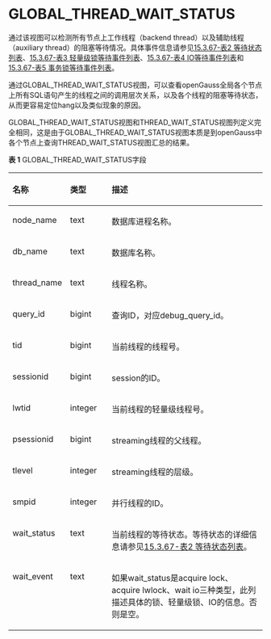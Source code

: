 # GLOBAL\_THREAD\_WAIT\_STATUS<a name="ZH-CN_TOPIC_0245374744"></a>

通过该视图可以检测所有节点上工作线程（backend thread）以及辅助线程（auxiliary thread）的阻塞等待情况。具体事件信息请参见[15.3.67-表2 等待状态列表](../DatabaseReference/PG_THREAD_WAIT_STATUS.md#zh-cn_topic_0283136724_zh-cn_topic_0237122466_zh-cn_topic_0059777957_t794f802302c24514a5db22d51eabacc4)、[15.3.67-表3 轻量级锁等待事件列表](../DatabaseReference/PG_THREAD_WAIT_STATUS.md#zh-cn_topic_0283136724_zh-cn_topic_0237122466_table38811324183420)、[15.3.67-表4 IO等待事件列表](../DatabaseReference/PG_THREAD_WAIT_STATUS.md#zh-cn_topic_0283136724_zh-cn_topic_0237122466_table124603113369)和[15.3.67-表5 事务锁等待事件列表](../DatabaseReference/PG_THREAD_WAIT_STATUS.md#zh-cn_topic_0283136724_zh-cn_topic_0237122466_table11826123533718)。

通过GLOBAL\_THREAD\_WAIT\_STATUS视图，可以查看openGauss全局各个节点上所有SQL语句产生的线程之间的调用层次关系，以及各个线程的阻塞等待状态，从而更容易定位hang以及类似现象的原因。

GLOBAL\_THREAD\_WAIT\_STATUS视图和THREAD\_WAIT\_STATUS视图列定义完全相同，这是由于GLOBAL\_THREAD\_WAIT\_STATUS视图本质是到openGauss中各个节点上查询THREAD\_WAIT\_STATUS视图汇总的结果。

**表 1**  GLOBAL\_THREAD\_WAIT\_STATUS字段

<a name="zh-cn_topic_0237122640_table662933112916"></a>
<table><thead align="left"><tr id="zh-cn_topic_0237122640_row11222433122910"><th class="cellrowborder" valign="top" width="17.27%" id="mcps1.2.4.1.1"><p id="zh-cn_topic_0237122640_p122221533182917"><a name="zh-cn_topic_0237122640_p122221533182917"></a><a name="zh-cn_topic_0237122640_p122221533182917"></a><strong id="zh-cn_topic_0237122640_b9223233112913"><a name="zh-cn_topic_0237122640_b9223233112913"></a><a name="zh-cn_topic_0237122640_b9223233112913"></a>名称</strong></p>
</th>
<th class="cellrowborder" valign="top" width="16.8%" id="mcps1.2.4.1.2"><p id="zh-cn_topic_0237122640_p722317332297"><a name="zh-cn_topic_0237122640_p722317332297"></a><a name="zh-cn_topic_0237122640_p722317332297"></a><strong id="zh-cn_topic_0237122640_b1722313392912"><a name="zh-cn_topic_0237122640_b1722313392912"></a><a name="zh-cn_topic_0237122640_b1722313392912"></a>类型</strong></p>
</th>
<th class="cellrowborder" valign="top" width="65.93%" id="mcps1.2.4.1.3"><p id="zh-cn_topic_0237122640_p1822383316298"><a name="zh-cn_topic_0237122640_p1822383316298"></a><a name="zh-cn_topic_0237122640_p1822383316298"></a><strong id="zh-cn_topic_0237122640_b132231733182920"><a name="zh-cn_topic_0237122640_b132231733182920"></a><a name="zh-cn_topic_0237122640_b132231733182920"></a>描述</strong></p>
</th>
</tr>
</thead>
<tbody><tr id="zh-cn_topic_0237122640_row7223153312916"><td class="cellrowborder" valign="top" width="17.27%" headers="mcps1.2.4.1.1 "><p id="zh-cn_topic_0237122640_p222313312296"><a name="zh-cn_topic_0237122640_p222313312296"></a><a name="zh-cn_topic_0237122640_p222313312296"></a>node_name</p>
</td>
<td class="cellrowborder" valign="top" width="16.8%" headers="mcps1.2.4.1.2 "><p id="zh-cn_topic_0237122640_p1222314339298"><a name="zh-cn_topic_0237122640_p1222314339298"></a><a name="zh-cn_topic_0237122640_p1222314339298"></a>text</p>
</td>
<td class="cellrowborder" valign="top" width="65.93%" headers="mcps1.2.4.1.3 "><p id="zh-cn_topic_0237122640_p16224153352916"><a name="zh-cn_topic_0237122640_p16224153352916"></a><a name="zh-cn_topic_0237122640_p16224153352916"></a>数据库进程名称。</p>
</td>
</tr>
<tr id="zh-cn_topic_0237122640_row182241433152910"><td class="cellrowborder" valign="top" width="17.27%" headers="mcps1.2.4.1.1 "><p id="zh-cn_topic_0237122640_p1722417336293"><a name="zh-cn_topic_0237122640_p1722417336293"></a><a name="zh-cn_topic_0237122640_p1722417336293"></a>db_name</p>
</td>
<td class="cellrowborder" valign="top" width="16.8%" headers="mcps1.2.4.1.2 "><p id="zh-cn_topic_0237122640_p15224143318296"><a name="zh-cn_topic_0237122640_p15224143318296"></a><a name="zh-cn_topic_0237122640_p15224143318296"></a>text</p>
</td>
<td class="cellrowborder" valign="top" width="65.93%" headers="mcps1.2.4.1.3 "><p id="zh-cn_topic_0237122640_p102241733202915"><a name="zh-cn_topic_0237122640_p102241733202915"></a><a name="zh-cn_topic_0237122640_p102241733202915"></a>数据库名称。</p>
</td>
</tr>
<tr id="zh-cn_topic_0237122640_row1922463311293"><td class="cellrowborder" valign="top" width="17.27%" headers="mcps1.2.4.1.1 "><p id="zh-cn_topic_0237122640_p322443313294"><a name="zh-cn_topic_0237122640_p322443313294"></a><a name="zh-cn_topic_0237122640_p322443313294"></a>thread_name</p>
</td>
<td class="cellrowborder" valign="top" width="16.8%" headers="mcps1.2.4.1.2 "><p id="zh-cn_topic_0237122640_p13224133312299"><a name="zh-cn_topic_0237122640_p13224133312299"></a><a name="zh-cn_topic_0237122640_p13224133312299"></a>text</p>
</td>
<td class="cellrowborder" valign="top" width="65.93%" headers="mcps1.2.4.1.3 "><p id="zh-cn_topic_0237122640_p7224173311290"><a name="zh-cn_topic_0237122640_p7224173311290"></a><a name="zh-cn_topic_0237122640_p7224173311290"></a>线程名称。</p>
</td>
</tr>
<tr id="zh-cn_topic_0237122640_row1622433392914"><td class="cellrowborder" valign="top" width="17.27%" headers="mcps1.2.4.1.1 "><p id="zh-cn_topic_0237122640_p1922517336292"><a name="zh-cn_topic_0237122640_p1922517336292"></a><a name="zh-cn_topic_0237122640_p1922517336292"></a>query_id</p>
</td>
<td class="cellrowborder" valign="top" width="16.8%" headers="mcps1.2.4.1.2 "><p id="zh-cn_topic_0237122640_p162251733182913"><a name="zh-cn_topic_0237122640_p162251733182913"></a><a name="zh-cn_topic_0237122640_p162251733182913"></a>bigint</p>
</td>
<td class="cellrowborder" valign="top" width="65.93%" headers="mcps1.2.4.1.3 "><p id="zh-cn_topic_0237122640_p322515333296"><a name="zh-cn_topic_0237122640_p322515333296"></a><a name="zh-cn_topic_0237122640_p322515333296"></a>查询ID，对应debug_query_id。</p>
</td>
</tr>
<tr id="zh-cn_topic_0237122640_row522543322918"><td class="cellrowborder" valign="top" width="17.27%" headers="mcps1.2.4.1.1 "><p id="zh-cn_topic_0237122640_p192254339290"><a name="zh-cn_topic_0237122640_p192254339290"></a><a name="zh-cn_topic_0237122640_p192254339290"></a>tid</p>
</td>
<td class="cellrowborder" valign="top" width="16.8%" headers="mcps1.2.4.1.2 "><p id="zh-cn_topic_0237122640_p1722543362919"><a name="zh-cn_topic_0237122640_p1722543362919"></a><a name="zh-cn_topic_0237122640_p1722543362919"></a>bigint</p>
</td>
<td class="cellrowborder" valign="top" width="65.93%" headers="mcps1.2.4.1.3 "><p id="zh-cn_topic_0237122640_p162251331296"><a name="zh-cn_topic_0237122640_p162251331296"></a><a name="zh-cn_topic_0237122640_p162251331296"></a>当前线程的线程号。</p>
</td>
</tr>
<tr id="zh-cn_topic_0237122640_row12251333122918"><td class="cellrowborder" valign="top" width="17.27%" headers="mcps1.2.4.1.1 "><p id="zh-cn_topic_0237122640_p182255333297"><a name="zh-cn_topic_0237122640_p182255333297"></a><a name="zh-cn_topic_0237122640_p182255333297"></a>sessionid</p>
</td>
<td class="cellrowborder" valign="top" width="16.8%" headers="mcps1.2.4.1.2 "><p id="zh-cn_topic_0237122640_p1722623310299"><a name="zh-cn_topic_0237122640_p1722623310299"></a><a name="zh-cn_topic_0237122640_p1722623310299"></a>bigint</p>
</td>
<td class="cellrowborder" valign="top" width="65.93%" headers="mcps1.2.4.1.3 "><p id="zh-cn_topic_0237122640_p722633311293"><a name="zh-cn_topic_0237122640_p722633311293"></a><a name="zh-cn_topic_0237122640_p722633311293"></a>session的ID。</p>
</td>
</tr>
<tr id="zh-cn_topic_0237122640_row16226183310293"><td class="cellrowborder" valign="top" width="17.27%" headers="mcps1.2.4.1.1 "><p id="zh-cn_topic_0237122640_p32261339290"><a name="zh-cn_topic_0237122640_p32261339290"></a><a name="zh-cn_topic_0237122640_p32261339290"></a>lwtid</p>
</td>
<td class="cellrowborder" valign="top" width="16.8%" headers="mcps1.2.4.1.2 "><p id="zh-cn_topic_0237122640_p1222633352919"><a name="zh-cn_topic_0237122640_p1222633352919"></a><a name="zh-cn_topic_0237122640_p1222633352919"></a>integer</p>
</td>
<td class="cellrowborder" valign="top" width="65.93%" headers="mcps1.2.4.1.3 "><p id="zh-cn_topic_0237122640_p6226193311298"><a name="zh-cn_topic_0237122640_p6226193311298"></a><a name="zh-cn_topic_0237122640_p6226193311298"></a>当前线程的轻量级线程号。</p>
</td>
</tr>
<tr id="row1866123820178"><td class="cellrowborder" valign="top" width="17.27%" headers="mcps1.2.4.1.1 "><p id="p1841630191617"><a name="p1841630191617"></a><a name="p1841630191617"></a>psessionid</p>
</td>
<td class="cellrowborder" valign="top" width="16.8%" headers="mcps1.2.4.1.2 "><p id="p1251930161615"><a name="p1251930161615"></a><a name="p1251930161615"></a>bigint</p>
</td>
<td class="cellrowborder" valign="top" width="65.93%" headers="mcps1.2.4.1.3 "><p id="p195129277281"><a name="p195129277281"></a><a name="p195129277281"></a>streaming线程的父线程。</p>
</td>
</tr>
<tr id="row18737144231712"><td class="cellrowborder" valign="top" width="17.27%" headers="mcps1.2.4.1.1 "><p id="p1488234151618"><a name="p1488234151618"></a><a name="p1488234151618"></a>tlevel</p>
</td>
<td class="cellrowborder" valign="top" width="16.8%" headers="mcps1.2.4.1.2 "><p id="p15488134151619"><a name="p15488134151619"></a><a name="p15488134151619"></a>integer</p>
</td>
<td class="cellrowborder" valign="top" width="65.93%" headers="mcps1.2.4.1.3 "><p id="p10488183411165"><a name="p10488183411165"></a><a name="p10488183411165"></a>streaming线程的层级。</p>
</td>
</tr>
<tr id="zh-cn_topic_0237122640_row162276331299"><td class="cellrowborder" valign="top" width="17.27%" headers="mcps1.2.4.1.1 "><p id="zh-cn_topic_0237122640_p2227533192910"><a name="zh-cn_topic_0237122640_p2227533192910"></a><a name="zh-cn_topic_0237122640_p2227533192910"></a>smpid</p>
</td>
<td class="cellrowborder" valign="top" width="16.8%" headers="mcps1.2.4.1.2 "><p id="zh-cn_topic_0237122640_p02277338290"><a name="zh-cn_topic_0237122640_p02277338290"></a><a name="zh-cn_topic_0237122640_p02277338290"></a>integer</p>
</td>
<td class="cellrowborder" valign="top" width="65.93%" headers="mcps1.2.4.1.3 "><p id="zh-cn_topic_0237122640_p1122823316298"><a name="zh-cn_topic_0237122640_p1122823316298"></a><a name="zh-cn_topic_0237122640_p1122823316298"></a>并行线程的ID。</p>
</td>
</tr>
<tr id="zh-cn_topic_0237122640_row722812339294"><td class="cellrowborder" valign="top" width="17.27%" headers="mcps1.2.4.1.1 "><p id="zh-cn_topic_0237122640_p16228183382912"><a name="zh-cn_topic_0237122640_p16228183382912"></a><a name="zh-cn_topic_0237122640_p16228183382912"></a>wait_status</p>
</td>
<td class="cellrowborder" valign="top" width="16.8%" headers="mcps1.2.4.1.2 "><p id="zh-cn_topic_0237122640_p192281733112915"><a name="zh-cn_topic_0237122640_p192281733112915"></a><a name="zh-cn_topic_0237122640_p192281733112915"></a>text</p>
</td>
<td class="cellrowborder" valign="top" width="65.93%" headers="mcps1.2.4.1.3 "><p id="zh-cn_topic_0237122640_p1122820333294"><a name="zh-cn_topic_0237122640_p1122820333294"></a><a name="zh-cn_topic_0237122640_p1122820333294"></a>当前线程的等待状态。等待状态的详细信息请参见<a href="../DatabaseReference/PG_THREAD_WAIT_STATUS.md#zh-cn_topic_0283136724_zh-cn_topic_0237122466_zh-cn_topic_0059777957_t794f802302c24514a5db22d51eabacc4">15.3.67-表2 等待状态列表</a>。</p>
</td>
</tr>
<tr id="zh-cn_topic_0237122640_row142282033152915"><td class="cellrowborder" valign="top" width="17.27%" headers="mcps1.2.4.1.1 "><p id="zh-cn_topic_0237122640_p3228113316292"><a name="zh-cn_topic_0237122640_p3228113316292"></a><a name="zh-cn_topic_0237122640_p3228113316292"></a>wait_event</p>
</td>
<td class="cellrowborder" valign="top" width="16.8%" headers="mcps1.2.4.1.2 "><p id="zh-cn_topic_0237122640_p102281933132919"><a name="zh-cn_topic_0237122640_p102281933132919"></a><a name="zh-cn_topic_0237122640_p102281933132919"></a>text</p>
</td>
<td class="cellrowborder" valign="top" width="65.93%" headers="mcps1.2.4.1.3 "><p id="zh-cn_topic_0237122640_p122291833182913"><a name="zh-cn_topic_0237122640_p122291833182913"></a><a name="zh-cn_topic_0237122640_p122291833182913"></a>如果wait_status是acquire lock、acquire lwlock、wait io三种类型，此列描述具体的锁、轻量级锁、IO的信息。否则是空。</p>
</td>
</tr>
</tbody>
</table>
